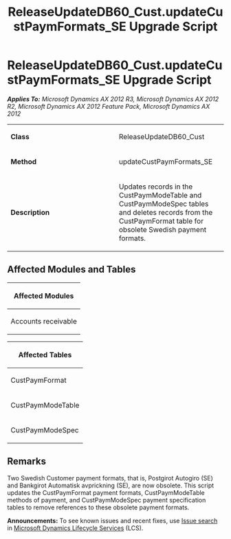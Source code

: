 ﻿---
title: ReleaseUpdateDB60_Cust.updateCustPaymFormats_SE Upgrade Script
TOCTitle: ReleaseUpdateDB60_Cust.updateCustPaymFormats_SE Upgrade Script
ms:assetid: 90629091-a1a5-129f-f43c-da26388d072f
ms:mtpsurl: https://msdn.microsoft.com/en-us/library/JJ736560(v=AX.60)
ms:contentKeyID: 49709748
ms.date: 05/18/2015
mtps_version: v=AX.60
---

# ReleaseUpdateDB60\_Cust.updateCustPaymFormats\_SE Upgrade Script 


_**Applies To:** Microsoft Dynamics AX 2012 R3, Microsoft Dynamics AX 2012 R2, Microsoft Dynamics AX 2012 Feature Pack, Microsoft Dynamics AX 2012_

<table>
<colgroup>
<col style="width: 50%" />
<col style="width: 50%" />
</colgroup>
<tbody>
<tr class="odd">
<td><p><strong>Class</strong></p></td>
<td><p>ReleaseUpdateDB60_Cust</p></td>
</tr>
<tr class="even">
<td><p><strong>Method</strong></p></td>
<td><p>updateCustPaymFormats_SE</p></td>
</tr>
<tr class="odd">
<td><p><strong>Description</strong></p></td>
<td><p>Updates records in the CustPaymModeTable and CustPaymModeSpec tables and deletes records from the CustPaymFormat table for obsolete Swedish payment formats.</p></td>
</tr>
</tbody>
</table>


## Affected Modules and Tables

<table>
<colgroup>
<col style="width: 100%" />
</colgroup>
<thead>
<tr class="header">
<th><p>Affected Modules</p></th>
</tr>
</thead>
<tbody>
<tr class="odd">
<td><p>Accounts receivable</p></td>
</tr>
</tbody>
</table>


<table>
<colgroup>
<col style="width: 100%" />
</colgroup>
<thead>
<tr class="header">
<th><p>Affected Tables</p></th>
</tr>
</thead>
<tbody>
<tr class="odd">
<td><p>CustPaymFormat</p></td>
</tr>
<tr class="even">
<td><p>CustPaymModeTable</p></td>
</tr>
<tr class="odd">
<td><p>CustPaymModeSpec</p></td>
</tr>
</tbody>
</table>


## Remarks

Two Swedish Customer payment formats, that is, Postgirot Autogiro (SE) and Bankgirot Automatisk avprickning (SE), are now obsolete. This script updates the CustPaymFormat payment formats, CustPaymModeTable methods of payment, and CustPaymModeSpec payment specification tables to remove references to these obsolete payment formats.

  
**Announcements:** To see known issues and recent fixes, use [Issue search](http://go.microsoft.com/fwlink/?linkid=389258) in [Microsoft Dynamics Lifecycle Services](http://go.microsoft.com/fwlink/?linkid=306505) (LCS).

